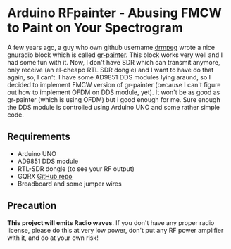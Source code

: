 # Arduino RFpainter - Abusing FMCW to Paint on Your Spectrogram
A few years ago, a guy who own github username [drmpeg](https://github.com/drmpeg) wrote a nice gnuradio block which is called [gr-painter](https://github.com/drmpeg/gr-paint). This block works very well and I had some fun with it. Now, I don't have SDR which can transmit anymore, only receive (an el-cheapo RTL SDR dongle) and I want to have do that again, so, I can't. I have some AD9851 DDS modules lying araund, so I decided to implement FMCW version of gr-painter (because I can't figure out how to implement OFDM on DDS module, yet). It won't be as good as gr-painter (which is using OFDM) but i good enough for me. Sure enough the DDS module is controlled using Arduino UNO and some rather simple code.

## Requirements
* Arduino UNO
* AD9851 DDS module
* RTL-SDR dongle (to see your RF output)
* GQRX [GitHub repo](https://github.com/csete/gqrx/)
* Breadboard and some jumper wires

## Precaution
**This project will emits Radio waves**. If you don't have any proper radio license, please do this at very low power, don't put any RF power amplifier with it, and do at your own risk!

